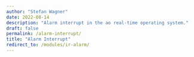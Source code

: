 ```yaml
---
author: "Stefan Wagner"
date: 2022-08-14
description: "Alarm interrupt in the ao real-time operating system."
draft: false
permalink: /alarm-interrupt/
title: "Alarm Interrupt"
redirect_to: /modules/ir-alarm/
---
```

